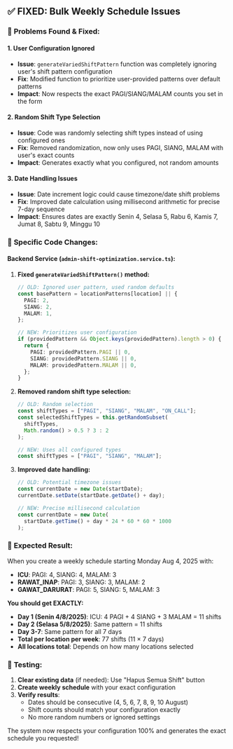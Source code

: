 ## ✅ FIXED: Bulk Weekly Schedule Issues

### 🐛 **Problems Found & Fixed:**

#### 1. **User Configuration Ignored**

- **Issue**: `generateVariedShiftPattern` function was completely ignoring user's shift pattern configuration
- **Fix**: Modified function to prioritize user-provided patterns over default patterns
- **Impact**: Now respects the exact PAGI/SIANG/MALAM counts you set in the form

#### 2. **Random Shift Type Selection**

- **Issue**: Code was randomly selecting shift types instead of using configured ones
- **Fix**: Removed randomization, now only uses PAGI, SIANG, MALAM with user's exact counts
- **Impact**: Generates exactly what you configured, not random amounts

#### 3. **Date Handling Issues**

- **Issue**: Date increment logic could cause timezone/date shift problems
- **Fix**: Improved date calculation using millisecond arithmetic for precise 7-day sequence
- **Impact**: Ensures dates are exactly Senin 4, Selasa 5, Rabu 6, Kamis 7, Jumat 8, Sabtu 9, Minggu 10

### 🔧 **Specific Code Changes:**

#### Backend Service (`admin-shift-optimization.service.ts`):

1. **Fixed `generateVariedShiftPattern()` method:**

   ```typescript
   // OLD: Ignored user pattern, used random defaults
   const basePattern = locationPatterns[location] || {
     PAGI: 2,
     SIANG: 2,
     MALAM: 1,
   };

   // NEW: Prioritizes user configuration
   if (providedPattern && Object.keys(providedPattern).length > 0) {
     return {
       PAGI: providedPattern.PAGI || 0,
       SIANG: providedPattern.SIANG || 0,
       MALAM: providedPattern.MALAM || 0,
     };
   }
   ```

2. **Removed random shift type selection:**

   ```typescript
   // OLD: Random selection
   const shiftTypes = ["PAGI", "SIANG", "MALAM", "ON_CALL"];
   const selectedShiftTypes = this.getRandomSubset(
     shiftTypes,
     Math.random() > 0.5 ? 3 : 2
   );

   // NEW: Uses all configured types
   const shiftTypes = ["PAGI", "SIANG", "MALAM"];
   ```

3. **Improved date handling:**

   ```typescript
   // OLD: Potential timezone issues
   const currentDate = new Date(startDate);
   currentDate.setDate(startDate.getDate() + day);

   // NEW: Precise millisecond calculation
   const currentDate = new Date(
     startDate.getTime() + day * 24 * 60 * 60 * 1000
   );
   ```

### 🎯 **Expected Result:**

When you create a weekly schedule starting Monday Aug 4, 2025 with:

- **ICU**: PAGI: 4, SIANG: 4, MALAM: 3
- **RAWAT_INAP**: PAGI: 3, SIANG: 3, MALAM: 2
- **GAWAT_DARURAT**: PAGI: 5, SIANG: 5, MALAM: 3

**You should get EXACTLY:**

- **Day 1 (Senin 4/8/2025)**: ICU: 4 PAGI + 4 SIANG + 3 MALAM = 11 shifts
- **Day 2 (Selasa 5/8/2025)**: Same pattern = 11 shifts
- **Day 3-7**: Same pattern for all 7 days
- **Total per location per week**: 77 shifts (11 × 7 days)
- **All locations total**: Depends on how many locations selected

### 🚀 **Testing:**

1. **Clear existing data** (if needed): Use "Hapus Semua Shift" button
2. **Create weekly schedule** with your exact configuration
3. **Verify results**:
   - Dates should be consecutive (4, 5, 6, 7, 8, 9, 10 August)
   - Shift counts should match your configuration exactly
   - No more random numbers or ignored settings

The system now respects your configuration 100% and generates the exact schedule you requested!
